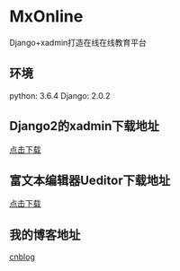 # MxOnline
Django+xadmin打造在线在线教育平台
## 环境
python: 3.6.4
Django: 2.0.2
## Django2的xadmin下载地址
[点击下载](https://github.com/sshwsfc/xadmin/tree/django2)<br /> 
## 富文本编辑器Ueditor下载地址
[点击下载](https://github.com/twz915/DjangoUeditor3/)<br /> 

## 我的博客地址
[cnblog](http://www.cnblogs.com/derek1184405959/)<br /> 
